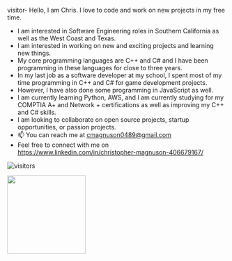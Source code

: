 visitor-  Hello, I am Chris. I love to code and work on new projects in my free time. 
-  I am interested in Software Engineering roles in Southern California as well as the West Coast and Texas. 
-  I am interested in working on new and exciting projects and learning new things.
-  My core programming languages are C++ and C# and I have been programming in these languages for close to three years. 
-  In my last job as a software developer at my school, I spent most of my time programming in C++ and C# for game development projects. 
-  However, I have also done some programming in JavaScript as well. 
-  I am currently learning Python, AWS, and I am currently studying for my COMPTIA A+ and Network + certifications as well as improving my C++ and C# skills. 
-  I am looking to collaborate on open source projects, startup opportunities, or passion projects. 
- 📫 You can reach me at cmagnuson0489@gmail.com
-  Feel free to connect with me on  https://www.linkedin.com/in/christopher-magnuson-406679167/


![visitors](https://visitor-badge.glitch.me/badge?page_id=page.id)



<img height="180em" src="https://github-readme-stats.vercel.app/api?username= cmagnuson0489&show_icons=true&hide_border=true&&count_private=true&include_all_commits=true" />
